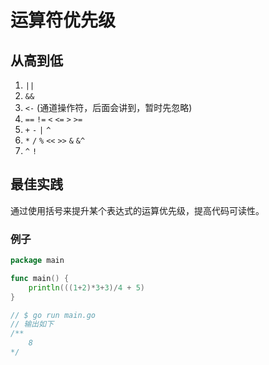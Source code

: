 # 运算符优先级

## 从高到低

1. `||`
2. `&&`
3. `<-` (通道操作符，后面会讲到，暂时先忽略)
4. `==` `!=` `<` `<=` `>` `>=`
5. `+` `-` `|` `^`
6. `*` `/` `%` `<<` `>>` `&` `&^`
7. `^` `!`

## 最佳实践

通过使用括号来提升某个表达式的运算优先级，提高代码可读性。

### 例子
```go
package main

func main() {
	println(((1+2)*3+3)/4 + 5)
}

// $ go run main.go
// 输出如下 
/**
    8
*/
```